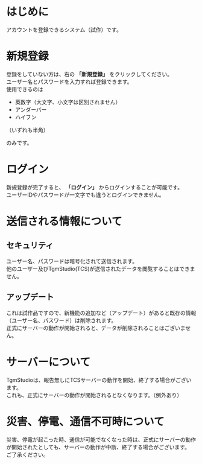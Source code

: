 # はじめに
アカウントを登録できるシステム（試作）です。  

# 新規登録
登録をしていない方は、右の
**「新規登録」**
をクリックしてください。  
ユーザー名とパスワードを入力すれば登録できます。  
使用できるのは

- 英数字（大文字、小文字は区別されません）
- アンダーバー
- ハイフン

（いずれも半角）

のみです。

# ログイン
新規登録が完了すると、
**「ログイン」**
からログインすることが可能です。  
ユーザーIDやパスワードが一文字でも違うとログインできません。

# 送信される情報について
## セキュリティ
ユーザー名、パスワードは暗号化されて送信されます。  
他のユーザー及びTgmStudio(TCS)が送信されたデータを閲覧することはできません。

## アップデート
これは試作品ですので、新機能の追加など（アップデート）があると既存の情報（ユーザー名、パスワード）は削除されます。  
正式にサーバーの動作が開始されると、データが削除されることはございません。

# サーバーについて
TgmStudioは、報告無しにTCSサーバーの動作を開始、終了する場合がございます。  
これも、正式にサーバーの動作が開始されるとなくなります。（例外あり）

# 災害、停電、通信不可時について
災害、停電が起こった時、通信が可能でなくなった時は、正式にサーバーの動作が開始されたとしても、サーバーの動作が中断、終了する場合がございます。  
ご了承ください。
